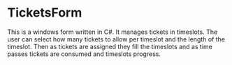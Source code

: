 # TicketsForm


This is a windows form written in C\#. It manages tickets in timeslots. The user can select how many tickets to allow per timeslot and the length of the timeslot.
Then as tickets are assigned they fill the timeslots and as time passes tickets are consumed and timeslots progress.
